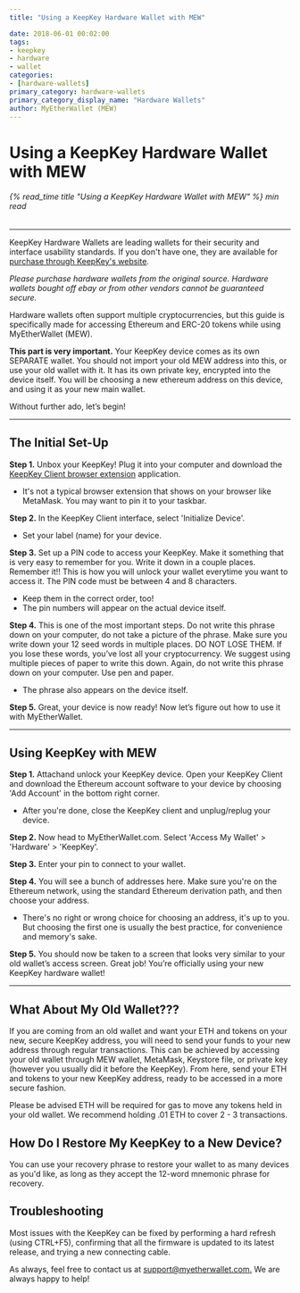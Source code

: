 ```yaml
---
title: "Using a KeepKey Hardware Wallet with MEW"

date: 2018-06-01 00:02:00
tags:
- keepkey
- hardware
- wallet
categories:
- [hardware-wallets]
primary_category: hardware-wallets
primary_category_display_name: "Hardware Wallets"
author: MyEtherWallet (MEW)
---
```


# **Using a KeepKey Hardware Wallet with MEW**

###### {% read_time title "Using a KeepKey Hardware Wallet with MEW" %} min read

* * *

KeepKey Hardware Wallets are leading wallets for their security and interface usability standards. If you don't have one, they are available for [purchase through KeepKey's website](https://keepkey.myshopify.com/collections/frontpage/products/keepkey-the-simple-bitcoin-hardware-wallet/?source=hasoffers).

_Please purchase hardware wallets from the original source. Hardware wallets bought off ebay or from other vendors cannot be guaranteed secure._

Hardware wallets often support multiple cryptocurrencies, but this guide is specifically made for accessing Ethereum and ERC-20 tokens while using MyEtherWallet (MEW). 

**This part is very important.** Your KeepKey device comes as its own SEPARATE wallet. You should not import your old MEW address into this, or use your old wallet with it. It has its own private key, encrypted into the device itself. You will be choosing a new ethereum address on this device, and using it as your new main wallet.

Without further ado, let’s begin!

* * *

## **The Initial Set-Up**

**Step 1.** Unbox your KeepKey! Plug it into your computer and download the [KeepKey Client browser extension][kkdl] application. 

-   It's not a typical browser extension that shows on your browser like MetaMask. You may want to pin it to your taskbar.

**Step 2.** In the KeepKey Client interface, select 'Initialize Device'. 

-   Set your label (name) for your device.

**Step 3.** Set up a PIN code to access your KeepKey. Make it something that is very easy to remember for you. Write it down in a couple places. Remember it!! This is how you will unlock your wallet everytime you want to access it. The PIN code must be between 4 and 8 characters. 

-   Keep them in the correct order, too!
-   The pin numbers will appear on the actual device itself.

**Step 4.** This is one of the most important steps. Do not write this phrase down on your computer, do not take a picture of the phrase. Make sure you write down your 12 seed words in multiple places. DO NOT LOSE THEM. If you lose these words, you’ve lost all your cryptocurrency. We suggest using multiple pieces of paper to write this down. Again, do not write this phrase down on your computer. Use pen and paper.

-   The phrase also appears on the device itself.

**Step 5.** Great, your device is now ready! Now let’s figure out how to use it with MyEtherWallet.

* * *

## **Using KeepKey with MEW**

**Step 1.** Attachand unlock your KeepKey device. Open your KeepKey Client and download the Ethereum account software to your device by choosing 'Add Account' in the bottom right corner.

-   After you're done, close the KeepKey client and unplug/replug your device.

**Step 2.** Now head to MyEtherWallet.com. Select 'Access My Wallet' > 'Hardware' > 'KeepKey'.

**Step 3.** Enter your pin to connect to your wallet.

**Step 4.** You will see a bunch of addresses here. Make sure you're on the Ethereum network, using the standard Ethereum derivation path, and then choose your address.

-   There's no right or wrong choice for choosing an address, it's up to you. But choosing the first one is usually the best practice, for convenience and memory's sake.

**Step 5.**  You should now be taken to a screen that looks very similar to your old wallet’s access screen. Great job! You’re officially using your new KeepKey hardware wallet! 

* * *

## **What About My Old Wallet???**

If you are coming from an old wallet and want your ETH and tokens on your new, secure KeepKey address, you will need to send your funds to your new address through regular transactions. This can be achieved by accessing your old wallet through MEW wallet, MetaMask, Keystore file, or private key (however you usually did it before the KeepKey). From here, send your ETH and tokens to your new KeepKey address, ready to be accessed in a more secure fashion.

Please be advised ETH will be required for gas to move any tokens held in your old wallet. We recommend holding .01 ETH to cover 2 - 3 transactions.

## **How Do I Restore My KeepKey to a New Device?**

You can use your recovery phrase to restore your wallet to as many devices as you'd like, as long as they accept the 12-word mnemonic phrase for recovery.

## **Troubleshooting**

Most issues with the KeepKey can be fixed by performing a hard refresh (using CTRL+F5), confirming that all the firmware is updated to its latest release, and trying a new connecting cable. 

As always, feel free to contact us at [support@myetherwallet.com.](mailto:support@myetherwallet.com.) We are always happy to help!

[buyKeepKey]: https://keepkey.myshopify.com/collections/frontpage/products/keepkey-the-simple-bitcoin-hardware-wallet/?source=hasoffers

[mewkb]: https://kb.myetherwallet.com

[kkdl]: https://chrome.google.com/webstore/detail/keepkey-client/idgiipeogajjpkgheijapngmlbohdhjg?hl=en-US
